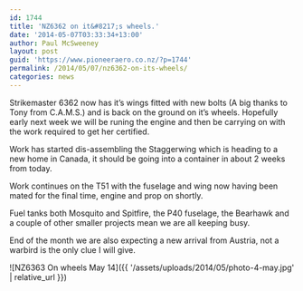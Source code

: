 ```yaml
---
id: 1744
title: 'NZ6362 on it&#8217;s wheels.'
date: '2014-05-07T03:33:34+13:00'
author: Paul McSweeney
layout: post
guid: 'https://www.pioneeraero.co.nz/?p=1744'
permalink: /2014/05/07/nz6362-on-its-wheels/
categories: news
---
```


Strikemaster 6362 now has it’s wings fitted with new bolts (A big thanks to Tony from C.A.M.S.) and is back on the ground on it’s wheels. Hopefully early next week we will be runing the engine and then be carrying on with the work required to get her certified.

Work has started dis-assembling the Staggerwing which is heading to a new home in Canada, it should be going into a container in about 2 weeks from today.

Work continues on the T51 with the fuselage and wing now having been mated for the final time, engine and prop on shortly.

Fuel tanks both Mosquito and Spitfire, the P40 fuselage, the Bearhawk and a couple of other smaller projects mean we are all keeping busy.

End of the month we are also expecting a new arrival from Austria, not a warbird is the only clue I will give.

![NZ6363 On wheels May 14]({{ '/assets/uploads/2014/05/photo-4-may.jpg' | relative_url }})

